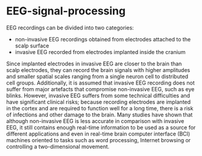 # EEG-signal-processing
EEG recordings can be divided into two categories:
* non-invasive EEG recordings obtained from electrodes attached to the scalp surface
* invasive EEG recorded from electrodes implanted inside the cranium
  
Since implanted electrodes in invasive EEG are closer to the brain than scalp electrodes, they can record the brain signals with higher amplitudes and smaller spatial scales ranging from a single neuron cell to distributed cell groups. 
Additionally, it is assumed that invasive EEG recording does not suffer from major artefacts that compromise non-invasive EEG, such as eye blinks. However, invasive EEG suffers from some technical difficulties and have significant clinical risks; because recording electrodes are implanted in the cortex and are required to function well for a long time, there is a risk of infections and other damage to the brain. Many studies have shown that although non-invasive EEG is less accurate in comparison with invasive EEG, it still contains enough real-time information to be used as a source for different applications and even in real-time brain computer interface (BCI) machines oriented to tasks such as word processing, Internet browsing or controlling a two-dimensional movement.
